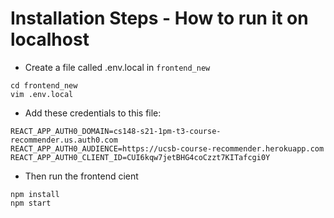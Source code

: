 # Installation Steps - How to run it on localhost

* Create a file called .env.local in `frontend_new`
``` 
cd frontend_new 
vim .env.local
```
* Add these credentials to this file: 
```
REACT_APP_AUTH0_DOMAIN=cs148-s21-1pm-t3-course-recommender.us.auth0.com
REACT_APP_AUTH0_AUDIENCE=https://ucsb-course-recommender.herokuapp.com
REACT_APP_AUTH0_CLIENT_ID=CUI6kqw7jetBHG4coCzzt7KITafcgi0Y
```

* Then run the frontend cient
```
npm install
npm start
```
